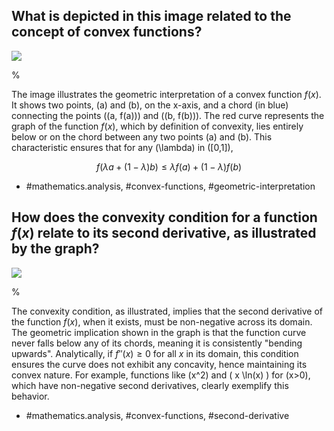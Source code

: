 ## What is depicted in this image related to the concept of convex functions?

![](https://cdn.mathpix.com/cropped/2024_05_10_0551caecedc5cc817095g-1.jpg?height=555&width=653&top_left_y=216&top_left_x=1007)

% 

The image illustrates the geometric interpretation of a convex function $f(x)$. It shows two points, \(a\) and \(b\), on the x-axis, and a chord (in blue) connecting the points \((a, f(a))\) and \((b, f(b))\). The red curve represents the graph of the function $f(x)$, which by definition of convexity, lies entirely below or on the chord between any two points \(a\) and \(b\). This characteristic ensures that for any \(\lambda\) in \([0,1]\),

$$
f(\lambda a+(1-\lambda) b) \leq \lambda f(a)+(1-\lambda) f(b)
$$

- #mathematics.analysis, #convex-functions, #geometric-interpretation

## How does the convexity condition for a function $f(x)$ relate to its second derivative, as illustrated by the graph?

![](https://cdn.mathpix.com/cropped/2024_05_10_0551caecedc5cc817095g-1.jpg?height=555&width=653&top_left_y=216&top_left_x=1007)

% 

The convexity condition, as illustrated, implies that the second derivative of the function $f(x)$, when it exists, must be non-negative across its domain. The geometric implication shown in the graph is that the function curve never falls below any of its chords, meaning it is consistently "bending upwards". Analytically, if $f''(x) \geq 0$ for all $x$ in its domain, this condition ensures the curve does not exhibit any concavity, hence maintaining its convex nature. For example, functions like \(x^2\) and \( x \ln(x) \) for \(x>0\), which have non-negative second derivatives, clearly exemplify this behavior.

- #mathematics.analysis, #convex-functions, #second-derivative